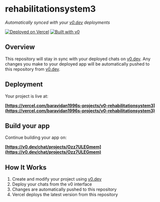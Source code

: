 # rehabilitationsystem3

*Automatically synced with your [v0.dev](https://v0.dev) deployments*

[![Deployed on Vercel](https://img.shields.io/badge/Deployed%20on-Vercel-black?style=for-the-badge&logo=vercel)](https://vercel.com/baravidan1996s-projects/v0-rehabilitationsystem3)
[![Built with v0](https://img.shields.io/badge/Built%20with-v0.dev-black?style=for-the-badge)](https://v0.dev/chat/projects/Ozz7ULEGmem)

## Overview

This repository will stay in sync with your deployed chats on [v0.dev](https://v0.dev).
Any changes you make to your deployed app will be automatically pushed to this repository from [v0.dev](https://v0.dev).

## Deployment

Your project is live at:

**[https://vercel.com/baravidan1996s-projects/v0-rehabilitationsystem3](https://vercel.com/baravidan1996s-projects/v0-rehabilitationsystem3)**

## Build your app

Continue building your app on:

**[https://v0.dev/chat/projects/Ozz7ULEGmem](https://v0.dev/chat/projects/Ozz7ULEGmem)**

## How It Works

1. Create and modify your project using [v0.dev](https://v0.dev)
2. Deploy your chats from the v0 interface
3. Changes are automatically pushed to this repository
4. Vercel deploys the latest version from this repository
